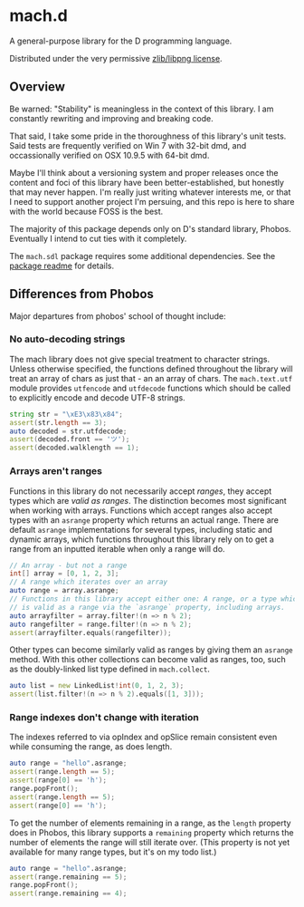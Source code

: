 # mach.d

A general-purpose library for the D programming language.

Distributed under the very permissive [zlib/libpng license](https://github.com/pineapplemachine/mach.d/blob/master/license).

## Overview

Be warned: "Stability" is meaningless in the context of this library. I am constantly rewriting and improving and breaking code.

That said, I take some pride in the thoroughness of this library's unit tests. Said tests are frequently verified on Win 7 with 32-bit dmd, and occassionally verified on OSX 10.9.5 with 64-bit dmd.

Maybe I'll think about a versioning system and proper releases once the content and foci of this library have been better-established, but honestly that may never happen. I'm really just writing whatever interests me, or that I need to support another project I'm persuing, and this repo is here to share with the world because FOSS is the best.

The majority of this package depends only on D's standard library, Phobos. Eventually I intend to cut ties with it completely.

The `mach.sdl` package requires some additional dependencies. See the [package readme](https://github.com/pineapplemachine/mach.d/blob/master/mach/sdl/readme.md) for details.

## Differences from Phobos

Major departures from phobos' school of thought include:

### No auto-decoding strings

The mach library does not give special treatment to character strings. Unless otherwise specified, the functions defined throughout the library will treat an array of chars as just that - an an array of chars. The `mach.text.utf` module provides `utfencode` and `utfdecode` functions which should be called to explicitly encode and decode UTF-8 strings.

``` D
string str = "\xE3\x83\x84";
assert(str.length == 3);
auto decoded = str.utfdecode;
assert(decoded.front == 'ツ');
assert(decoded.walklength == 1);
```

### Arrays aren't ranges

Functions in this library do not necessarily accept _ranges_, they accept types which are _valid as ranges_. The distinction becomes most significant when working with arrays. Functions which accept ranges also accept types with an `asrange` property which returns an actual range. There are default `asrange` implementations for several types, including static and dynamic arrays, which functions throughout this library rely on to get a range from an inputted iterable when only a range will do.

``` D
// An array - but not a range
int[] array = [0, 1, 2, 3];
// A range which iterates over an array
auto range = array.asrange;
// Functions in this library accept either one: A range, or a type which
// is valid as a range via the `asrange` property, including arrays.
auto arrayfilter = array.filter!(n => n % 2);
auto rangefilter = range.filter!(n => n % 2);
assert(arrayfilter.equals(rangefilter));
```

Other types can become similarly valid as ranges by giving them an `asrange` method. With this other collections can become valid as ranges, too, such as the doubly-linked list type defined in `mach.collect`.

``` D
auto list = new LinkedList!int(0, 1, 2, 3);
assert(list.filter!(n => n % 2).equals([1, 3]));
```

### Range indexes don't change with iteration

The indexes referred to via opIndex and opSlice remain consistent even while consuming the range, as does length.

``` D
auto range = "hello".asrange;
assert(range.length == 5);
assert(range[0] == 'h');
range.popFront();
assert(range.length == 5);
assert(range[0] == 'h');
```

To get the number of elements remaining in a range, as the `length` property does in Phobos, this library supports a `remaining` property which returns the number of elements the range will still iterate over. (This property is not yet available for many range types, but it's on my todo list.)

``` D
auto range = "hello".asrange;
assert(range.remaining == 5);
range.popFront();
assert(range.remaining == 4);
```
